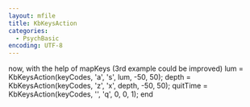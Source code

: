 ```yaml
---
layout: mfile
title: KbKeysAction
categories:
  - PsychBasic
encoding: UTF-8
---
```


 now, with the help of mapKeys (3rd example could be improved)
lum = KbKeysAction(keyCodes, 'a', 's', lum, -50, 50);
depth = KbKeysAction(keyCodes, 'z', 'x', depth, -50, 50);
quitTime = KbKeysAction(keyCodes, '', 'q', 0, 0, 1);
end
